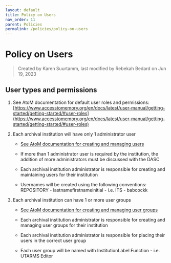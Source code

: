 ```yaml
---
layout: default
title: Policy on Users
nav_order: 11
parent: Policies
permalink: /policies/policy-on-users
---
```


# Policy on Users
> Created by Karen Suurtamm, last modified by Rebekah Bedard on Jun 19, 2023

## User types and permissions
1. See AtoM documentation for default user roles and permissions: [https://www.accesstomemory.org/en/docs/latest/user-manual/getting-started/getting-started/#user-roles](https://www.accesstomemory.org/en/docs/latest/user-manual/getting-started/getting-started/#user-roles)

2. Each archival institution will have only 1 administrator user
   * [See AtoM documentation for creating and managing users](https://www.accesstomemory.org/en/docs/2.2/user-manual/administer/manage-user-accounts/)[](https://www.accesstomemory.org/en/docs/2.1/user-manual/administer/manage-user-accounts/)

   * If more than 1 administrator user is required by the institution, the addition of more administrators must be discussed with the DASC

   * Each archival institution administrator is responsible for creating and maintaining users for their institution

   * Usernames will be created using the following conventions: REPOSITORY - lastnamefirstnameinitial - i.e. ITS - babcockk

3. Each archival institution can have 1 or more user groups
   * [See AtoM documentation for creating and managing user groups](https://www.accesstomemory.org/en/docs/2.2/user-manual/administer/manage-user-accounts/)

   * Each archival institution administrator is responsible for creating and managing user groups for their institution

   * Each archival institution administrator is responsible for placing their users in the correct user group
   
   * Each user group will be named with InstitutionLabel Function - i.e. UTARMS Editor